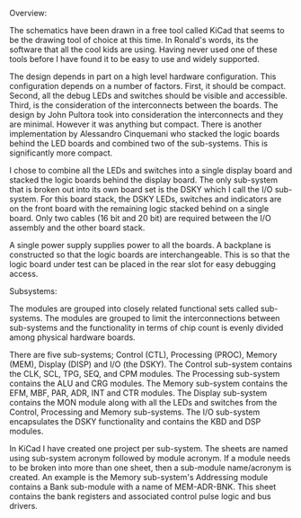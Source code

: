 Overview: 

The schematics have been drawn in a free tool called KiCad that seems to be the drawing tool of choice at this time.  In Ronald's words, its the software that all the cool kids are using.  Having never used one of these tools before I have found it to be easy to use and widely supported.  

The design depends in part on a high level hardware configuration.  This configuration depends on a number of factors.  First, it should be compact.  Second, all the debug LEDs and switches should be visible and accessible.  Third, is the consideration of the interconnects between the boards.  The design by John Pultora took into consideration the interconnects and they are minimal.  However it was anything but compact.  There is another implementation by Alessandro Cinquemani who stacked the logic boards behind the LED boards and combined two of the sub-systems.  This is significantly more compact.  

I chose to combine all the LEDs and switches into a single display board and stacked the logic boards behind the display board.  The only sub-system that is broken out into its own board set is the DSKY which I call the I/O sub-system.  For this board stack, the DSKY LEDs, switches and indicators are on the front board with the remaining logic stacked behind on a single board.  Only two cables (16 bit and 20 bit) are required between the I/O assembly and the other board stack.  

A single power supply supplies power to all the boards.  A backplane is constructed so that the logic boards are interchangeable.  This is so that the logic board under test can be placed in the rear slot for easy debugging access.  

Subsystems:

The modules are grouped into closely related functional sets called sub-systems.  The modules are grouped to limit the interconnections between sub-systems and the functionality in terms of chip count is evenly divided among physical hardware boards.  

There are five sub-systems; Control (CTL), Processing (PROC), Memory (MEM), Display (DISP) and I/O (the DSKY).  The Control sub-system contains the CLK, SCL, TPG, SEQ, and CPM modules.  The Processing sub-system contains the ALU and CRG modules.  The Memory sub-system contains the EFM, MBF, PAR, ADR, INT and CTR modules.  The Display sub-system contains the MON module along with all the LEDs and switches from the Control, Processing and Memory sub-systems.  The I/O sub-system encapsulates the DSKY functionality and contains the KBD and DSP modules. 

In KiCad I have created one project per sub-system.  The sheets are named using sub-system acronym followed by module acronym.  If a module needs to be broken into more than one sheet, then a sub-module name/acronym is created.  An example is the Memory sub-system's Addressing module contains a Bank sub-module with a name of MEM-ADR-BNK.  This sheet contains the bank registers and associated control pulse logic and bus drivers.
